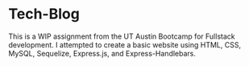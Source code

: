 # Tech-Blog

This is a WIP assignment from the UT Austin Bootcamp for Fullstack development. I attempted to create a basic website using HTML, CSS, MySQL, Sequelize, Express.js, and Express-Handlebars.
